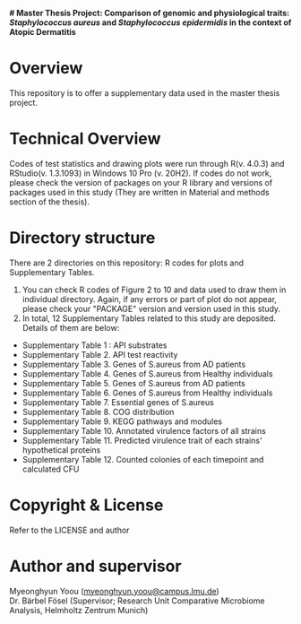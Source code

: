 **# Master Thesis Project: Comparison of genomic and physiological traits: _Staphylococcus aureus_ and _Staphylococcus epidermidis_ in the context of Atopic Dermatitis**

# Overview

This repository is to offer a supplementary data used in the master thesis project. 

# Technical Overview

Codes of test statistics and drawing plots were run through R(v. 4.0.3) and RStudio(v. 1.3.1093) in Windows 10 Pro (v. 20H2). If codes do not work, please check the version of packages on your R library and versions of packages used in this study (They are written in Material and methods section of the thesis).

# Directory structure

There are 2 directories on this repository: R codes for plots and Supplementary Tables.
1. You can check R codes of Figure 2 to 10 and data used to draw them in individual directory. Again, if any errors or part of plot do not appear, please check your "PACKAGE" version and version used in this study.
2. In total, 12 Supplementary Tables related to this study are deposited. Details of them are below:
  - Supplementary Table 1 : API substrates
  - Supplementary Table 2. API test reactivity
  - Supplementary Table 3. Genes of S.aureus from AD patients
  - Supplementary Table 4. Genes of S.aureus from Healthy individuals
  - Supplementary Table 5. Genes of S.aureus from AD patients
  - Supplementary Table 6. Genes of S.aureus from Healthy individuals
  - Supplementary Table 7. Essential genes of S.aureus
  - Supplementary Table 8. COG distribution
  - Supplementary Table 9. KEGG pathways and modules
  - Supplementary Table 10. Annotated virulence factors of all strains
  - Supplementary Table 11. Predicted virulence trait of each strains' hypothetical proteins
  - Supplementary Table 12. Counted colonies of each timepoint and calculated CFU


# Copyright & License
Refer to the LICENSE and author

# Author and supervisor
Myeonghyun Yoou (myeonghyun.yoou@campus.lmu.de)   
Dr. Bärbel Fösel (Supervisor; Research Unit Comparative Microbiome Analysis, Helmholtz Zentrum Munich)




